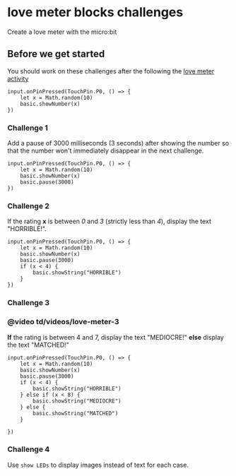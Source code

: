 # love meter blocks challenges

Create a love meter with the micro:bit  

## Before we get started

You should work on these challenges after the following the [love meter activity](/lessons/love-meter/activity)

```blocks
input.onPinPressed(TouchPin.P0, () => {
    let x = Math.random(10)
    basic.showNumber(x)
})

```

### Challenge 1

Add a pause of 3000 milliseconds (3 seconds) after showing the number so that the number won't immediately disappear in the next challenge.


```blocks
input.onPinPressed(TouchPin.P0, () => {
    let x = Math.random(10)
    basic.showNumber(x)
    basic.pause(3000)
})
```

### Challenge 2

If the rating **x** is between *0* and *3* (strictly less than *4*), display the text "HORRIBLE!".


```blocks
input.onPinPressed(TouchPin.P0, () => {
    let x = Math.random(10)
    basic.showNumber(x)
    basic.pause(3000)
    if (x < 4) {
        basic.showString("HORRIBLE")
    }
})
```

### Challenge 3

### @video td/videos/love-meter-3

**If** the rating is between 4 and 7, display the text "MEDIOCRE!" **else** display the text "MATCHED!"

```blocks
input.onPinPressed(TouchPin.P0, () => {
    let x = Math.random(10)
    basic.showNumber(x)
    basic.pause(3000)
    if (x < 4) {
        basic.showString("HORRIBLE")
    } else if (x < 8) {
        basic.showString("MEDIOCRE")
    } else {
        basic.showString("MATCHED")
    }

})
```

### Challenge 4

Use `show LEDs` to display images instead of text for each case.

